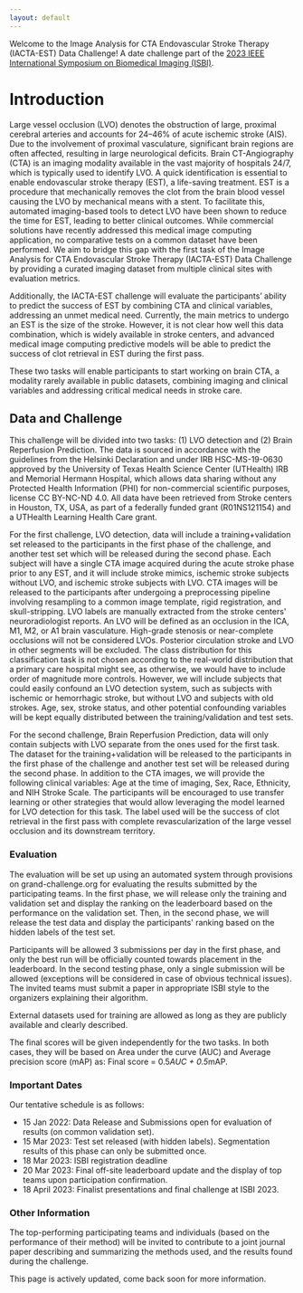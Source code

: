 ```yaml
---
layout: default
---
```


<script>
// remove button.
document.getElementsByClassName('page-header')[0].children[2].style.display = 'none';


document.getElementsByClassName('site-footer-owner')[0].style.display = 'none';
document.getElementsByClassName('site-footer-credits')[0].style.display = 'none';

// const elem = document.querySelector('.page-header')

/*
// grab element you want to hide
const elem = document.querySelector('#hint')

// remove element
elem.parentNode.removeChild(elem)
*/
</script>


Welcome to the Image Analysis for CTA Endovascular Stroke Therapy (IACTA-EST) Data Challenge! A date challenge part of the [2023 IEEE International Symposium on Biomedical Imaging (ISBI)](http://2023.biomedicalimaging.org/en/CHALLENGES.html). 



# Introduction

Large vessel occlusion (LVO) denotes the obstruction of large, proximal cerebral arteries and accounts for 24–46% of acute ischemic stroke (AIS). Due to the involvement of proximal vasculature, significant brain regions are often affected, resulting in large neurological deficits. Brain CT-Angiography (CTA) is an imaging modality available in the vast majority of hospitals 24/7, which is typically used to identify LVO. A quick identification is essential to enable endovascular stroke therapy (EST), a life-saving treatment. EST is a procedure that mechanically removes the clot from the brain blood vessel causing the LVO by mechanical means with a stent. To facilitate this, automated imaging-based tools to detect LVO have been shown to reduce the time for EST, leading to better clinical outcomes. While commercial solutions have recently addressed this medical image computing application, no comparative tests on a common dataset have been performed. We aim to bridge this gap with the first task of the Image Analysis for CTA Endovascular Stroke Therapy (IACTA-EST) Data Challenge by providing a curated imaging dataset from multiple clinical sites with evaluation metrics. 

Additionally, the IACTA-EST challenge will evaluate the participants’ ability to predict the success of EST by combining CTA and clinical variables, addressing an unmet medical need. Currently, the main metrics to undergo an EST is the size of the stroke. However, it is not clear how well this data combination, which is widely available in stroke centers, and advanced medical image computing predictive models will be able to predict the success of clot retrieval in EST during the first pass. 

These two tasks will enable participants to start working on brain CTA, a modality rarely available in public datasets, combining imaging and clinical variables and addressing critical medical needs in stroke care. 

## Data and Challenge

This challenge will be divided into two tasks: (1) LVO detection and (2) Brain Reperfusion Prediction. The data is sourced in accordance with the guidelines from the Helsinki Declaration and under IRB HSC-MS-19-0630 approved by the University of Texas Health Science Center (UTHealth) IRB and Memorial Hermann Hospital, which allows data sharing without any Protected Health Information (PHI) for non-commercial scientific purposes, license CC BY-NC-ND 4.0. All data have been retrieved from Stroke centers in Houston, TX, USA, as part of a federally funded grant (R01NS121154) and a UTHealth Learning Health Care grant. 

For the first challenge, LVO detection, data will include a training+validation set released to the participants in the first phase of the challenge, and another test set which will be released during the second phase.  Each subject will have a single CTA image acquired during the acute stroke phase prior to any EST, and it will include stroke mimics, ischemic stroke subjects without LVO, and ischemic stroke subjects with LVO. CTA images will be released to the participants after undergoing a preprocessing pipeline involving resampling to a common image template, rigid registration, and skull-stripping. LVO labels are manually extracted from the stroke centers' neuroradiologist reports. An LVO will be defined as an occlusion in the ICA, M1, M2, or A1 brain vasculature. High-grade stenosis or near-complete occlusions will not be considered LVOs. Posterior circulation stroke and LVO in other segments will be excluded. The class distribution for this classification task is not chosen according to the real-world distribution that a primary care hospital might see, as otherwise, we would have to include order of magnitude more controls. However, we will include subjects that could easily confound an LVO detection system, such as subjects with ischemic or hemorrhagic stroke, but without LVO and subjects with old strokes. Age, sex, stroke status, and other potential confounding variables will be kept equally distributed between the training/validation and test sets.


For the second challenge, Brain Reperfusion Prediction, data will only contain subjects with LVO separate from the ones used for the first task. The dataset for the training+validation will be released to the participants in the first phase of the challenge and another test set will be released during the second phase.  In addition to the CTA images, we will provide the following clinical variables: Age at the time of imaging, Sex, Race, Ethnicity, and NIH Stroke Scale. The participants will be encouraged to use transfer learning or other strategies that would allow leveraging the model learned for LVO detection for this task. The label used will be the success of clot retrieval in the first pass with complete revascularization of the large vessel occlusion and its downstream territory.


### Evaluation

The evaluation will be set up using an automated system through provisions on grand-challenge.org for evaluating the results submitted by the participating teams. In the first phase, we will release only the training and validation set and display the ranking on the leaderboard based on the performance on the validation set. Then, in the second phase, we will release the test data and display the participants' ranking based on the hidden labels of the test set. 

Participants will be allowed 3 submissions per day in the first phase, and only the best run will be officially counted towards placement in the leaderboard. In the second testing phase, only a single submission will be allowed (exceptions will be considered in case of obvious technical issues). The invited teams must submit a paper in appropriate ISBI style to the organizers explaining their algorithm.

External datasets used for training are allowed as long as they are publicly available and clearly described.

The final scores will be given independently for the two tasks. In both cases, they will be based on Area under the curve (AUC) and Average precision score (mAP) as: Final score = 0.5*AUC + 0.5*mAP.

### Important Dates
Our tentative schedule is as follows:
- 15 Jan 2022: Data Release and Submissions open for evaluation of results (on common validation set). 
- 15 Mar 2023: Test set released (with hidden labels). Segmentation results of this phase can only be submitted once.
- 18 Mar 2023: ISBI registration deadline
- 20 Mar 2023: Final off-site leaderboard update and the display of top teams upon participation confirmation. 
- 18 April 2023: Finalist presentations and final challenge at ISBI 2023.


### Other Information

The top-performing participating teams and individuals (based on the performance of their method) will be invited to contribute to a joint journal paper describing and summarizing the methods used, and the results found during the challenge. 

This page is actively updated, come back soon for more information. 
